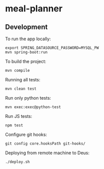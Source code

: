 # meal-planner

## Development

To run the app locally:

```
export SPRING_DATASOURCE_PASSWORD=MYSQL_PW
mvn spring-boot:run
```

To build the project:

```
mvn compile
```

Running all tests:

```
mvn clean test
```

Run only python tests:

```
mvn exec:exec@python-test 
```

Run JS tests:

```
npm test
```

Configure git hooks:

```
git config core.hooksPath git-hooks/
```

Deploying from remote machine to Deus:

```
./deploy.sh
```
